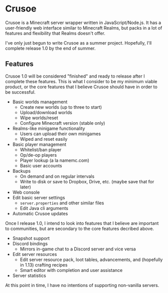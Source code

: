 # Crusoe

Crusoe is a Minecraft server wrapper written in JavaScript/Node.js. It has a user-friendly web interface similar to Minecraft Realms, but packs in a lot of features and flexibility that Realms doesn't offer.

I've only just begun to write Crusoe as a summer project. Hopefully, I'll complete release 1.0 by the end of summer.

## Features

Crusoe 1.0 will be considered "finished" and ready to release after I complete these features. This is what I consider to be my minimum viable product, or the core features that I believe Crusoe should have in order to be successful.

* Basic worlds management
  * Create new worlds (up to three to start)
  * Upload/download worlds
  * Wipe worlds/reset
  * Configure Minecraft version (stable only)
* Realms-like minigame functionality
  * Users can upload their own minigames
  * Wiped and reset easily
* Basic player management
  * Whitelist/ban player
  * Op/de-op players
  * Player lookup (a la namemc.com)
  * Basic user accounts
* Backups
  * On demand and on regular intervals
  * Write to disk or save to Dropbox, Drive, etc. (maybe save that for later)
* Web console
* Edit basic server settings
  * `server.properties` and other similar files
  * Edit Java cli arguments
* Automatic Crusoe updates

Once I release 1.0, I intend to look into features that I believe are important to communities, but are secondary to the core features decribed above.

* Snapshot support
* Discord bindings
  * Mirrors in-game chat to a Discord server and vice versa
* Edit server resources
  * Edit server resource pack, loot tables, advancements, and (hopefully in 1.13) crafting recipes
  * Smart editor with completion and user assistance
* Server statistics

At this point in time, I have no intentions of supporting non-vanilla servers.
